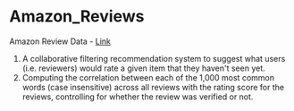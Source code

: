 # Amazon_Reviews

Amazon Review Data - [Link](https://nijianmo.github.io/amazon/index.html)

1. A collaborative filtering recommendation system to suggest what users (i.e. reviewers) would rate a given item that they haven't seen yet. 
2. Computing the correlation between each of the 1,000 most common words (case insensitive) across all reviews with the rating score for the reviews, controlling for whether the review was verified or not.
